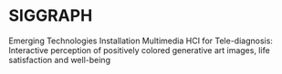 # SIGGRAPH
Emerging Technologies Installation
Multimedia HCI for Tele-diagnosis: Interactive perception of positively colored generative art images, life satisfaction and well-being 
